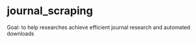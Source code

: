 # journal_scraping

Goal: to help researches achieve efficient journal research and automated downloads
